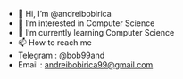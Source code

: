 - 👋 Hi, I’m @andreibobirica
- 👀 I’m interested in Computer Science
- 🌱 I’m currently learning Computer Science
- 📫 How to reach me 
- Telegram : @bob99and
- Email : andreibobirica99@gmail.com
